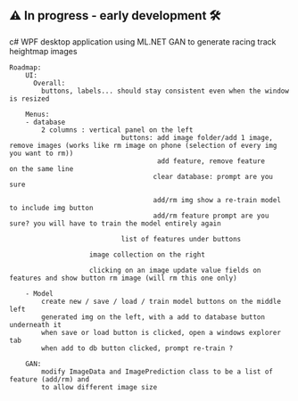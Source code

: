 ## ⚠️ In progress - early development 🛠️

c# WPF desktop application using ML.NET GAN to generate racing track heightmap images

    Roadmap:
        UI:
          Overall:
            buttons, labels... should stay consistent even when the window is resized

        Menus:
        - database
            2 columns : vertical panel on the left
                                buttons: add image folder/add 1 image, remove images (works like rm image on phone (selection of every img you want to rm))
                                         add feature, remove feature            on the same line
                                        clear database: prompt are you sure

                                        add/rm img show a re-train model to include img button 
                                        add/rm feature prompt are you sure? you will have to train the model entirely again

                                list of features under buttons

                        image collection on the right

                        clicking on an image update value fields on features and show button rm image (will rm this one only)

        - Model
            create new / save / load / train model buttons on the middle left
            generated img on the left, with a add to database button underneath it
            when save or load button is clicked, open a windows explorer tab
            when add to db button clicked, prompt re-train ?

        GAN:
            modify ImageData and ImagePrediction class to be a list of feature (add/rm) and
            to allow different image size
